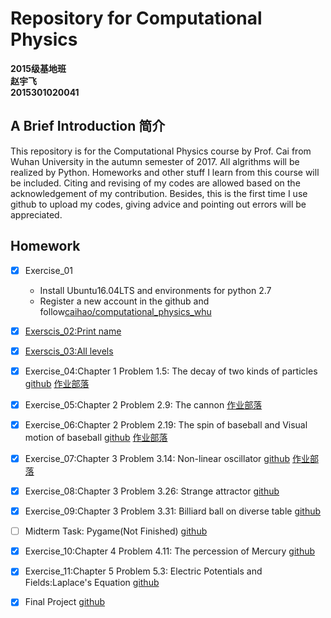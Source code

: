 # Repository for Computational Physics
__2015级基地班__       
__赵宇飞__       
__2015301020041__  

## A Brief Introduction 简介
This repository is for the Computational Physics course by Prof. Cai from Wuhan University in the autumn semester of 2017. All algrithms will be realized by Python. Homeworks and other stuff I learn from this course will be included. Citing and revising of my codes are allowed based on the acknowledgement of my contribution. Besides, this is the first time I use github to upload my codes, giving advice and pointing out errors will be appreciated.
## Homework
- [x] Exercise_01
   - Install Ubuntu16.04LTS and environments for python 2.7
   - Register a new account in the github and follow[caihao/computational_physics_whu](https://github.com/caihao/computational_physics_whu)
- [x] [Exerscis_02:Print name](https://github.com/Monotone1997/computationalphysics_N2015301020041/blob/master/Exercise_02/read.md)
- [x] [Exerscis_03:All levels](https://github.com/Monotone1997/computationalphysics_N2015301020041/blob/master/Exercise_02/read.md)
- [x] Exercise_04:Chapter 1 Problem 1.5: The decay of two kinds of particles [github](https://github.com/Monotone1997/computationalphysics_N2015301020041/blob/master/Exercise_04/read.md) [作业部落](https://www.zybuluo.com/Monotone1997/note/881205)
- [x] Exercise_05:Chapter 2 Problem 2.9: The cannon [作业部落](https://www.zybuluo.com/Monotone1997/note/911335)
- [x] Exercise_06:Chapter 2 Problem 2.19: The spin of baseball and Visual motion of baseball [github](https://github.com/Monotone1997/computationalphysics_N2015301020041/blob/master/Exercise_06/Exercise_06.md) [作业部落](https://www.zybuluo.com/Monotone1997/note/922541)
- [x] Exercise_07:Chapter 3 Problem 3.14: Non-linear oscillator [github](https://github.com/Monotone1997/computationalphysics_N2015301020041/blob/master/Exercise_07/report.md) [作业部落](https://www.zybuluo.com/Monotone1997/note/930747)
- [x] Exercise_08:Chapter 3 Problem 3.26: Strange attractor [github](https://github.com/Monotone1997/computationalphysics_N2015301020041/blob/master/Exercise_08/report.md)
- [x] Exercise_09:Chapter 3 Problem 3.31: Billiard ball on diverse table [github](https://github.com/Monotone1997/computationalphysics_N2015301020041/blob/master/Exercise_09/readme.md)
- [ ] Midterm Task: Pygame(Not Finished) [github](https://raw.githubusercontent.com/Monotone1997/computationalphysics_N2015301020041/master/pygame.py)


- [x] Exercise_10:Chapter 4 Problem 4.11: The percession of Mercury [github](https://github.com/Monotone1997/computationalphysics_N2015301020041/blob/master/Exercise_10/Exercise_10.md)
- [x] Exercise_11:Chapter 5 Problem 5.3: Electric Potentials and Fields:Laplace's Equation [github](https://github.com/Monotone1997/computationalphysics_N2015301020041/blob/master/Exercise_11/Exercise_11.md)
- [x] Final Project [github](https://github.com/Monotone1997/computationalphysics_N2015301020041/blob/master/Python%E5%9C%A8%E9%9A%8F%E6%9C%BA%E8%BF%87%E7%A8%8B%E4%B8%AD%E7%9A%84%E5%BA%94%E7%94%A8_wrapper.pdf)
